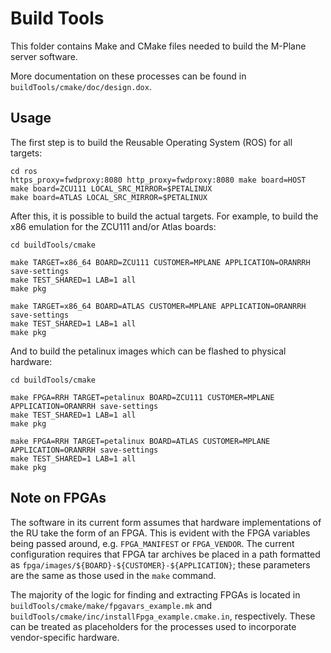 # Build Tools
This folder contains Make and CMake files needed to build the M-Plane server software.

More documentation on these processes can be found in `buildTools/cmake/doc/design.dox`.

## Usage
The first step is to build the Reusable Operating System (ROS) for all targets:
```
cd ros
https_proxy=fwdproxy:8080 http_proxy=fwdproxy:8080 make board=HOST
make board=ZCU111 LOCAL_SRC_MIRROR=$PETALINUX
make board=ATLAS LOCAL_SRC_MIRROR=$PETALINUX
```

After this, it is possible to build the actual targets. For example, to build the x86 emulation for the ZCU111 and/or Atlas boards:
```
cd buildTools/cmake

make TARGET=x86_64 BOARD=ZCU111 CUSTOMER=MPLANE APPLICATION=ORANRRH save-settings
make TEST_SHARED=1 LAB=1 all
make pkg

make TARGET=x86_64 BOARD=ATLAS CUSTOMER=MPLANE APPLICATION=ORANRRH save-settings
make TEST_SHARED=1 LAB=1 all
make pkg
```

And to build the petalinux images which can be flashed to physical hardware:
```
cd buildTools/cmake

make FPGA=RRH TARGET=petalinux BOARD=ZCU111 CUSTOMER=MPLANE APPLICATION=ORANRRH save-settings
make TEST_SHARED=1 LAB=1 all
make pkg

make FPGA=RRH TARGET=petalinux BOARD=ATLAS CUSTOMER=MPLANE APPLICATION=ORANRRH save-settings
make TEST_SHARED=1 LAB=1 all
make pkg
```

## Note on FPGAs
The software in its current form assumes that hardware implementations of the RU take the form of an FPGA. This is evident with the FPGA variables being passed around, e.g. `FPGA_MANIFEST` or `FPGA_VENDOR`. The current configuration requires that FPGA tar archives be placed in a path formatted as `fpga/images/${BOARD}-${CUSTOMER}-${APPLICATION}`; these parameters are the same as those used in the `make` command.

The majority of the logic for finding and extracting FPGAs is located in `buildTools/cmake/make/fpgavars_example.mk` and `buildTools/cmake/inc/installFpga_example.cmake.in`, respectively. These can be treated as placeholders for the processes used to incorporate vendor-specific hardware.
